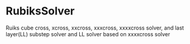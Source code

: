 # RubiksSolver
Ruiks cube cross, xcross, xxcross, xxxcross, xxxxcross solver, and last layer(LL) substep solver and LL solver based on xxxxcross solver
